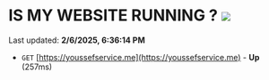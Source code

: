 # IS MY WEBSITE RUNNING ? [![](https://img.shields.io/static/v1?label=Sponsor&message=%E2%9D%A4&logo=GitHub&color=%23fe8e86)](https://github.com/sponsors/Youssef-Lehmam)

Last updated: **2/6/2025, 6:36:14 PM**

- `GET` [https://youssefservice.me](https://youssefservice.me) - **Up** (257ms)
